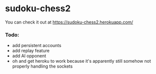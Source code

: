 # sudoku-chess2

You can check it out at https://sudoku-chess2.herokuapp.com/

### Todo:
  - add persistent accounts
  - add replay feature
  - add AI opponent
  - oh and get heroku to work because it's apparently still somehow not properly handling the sockets
